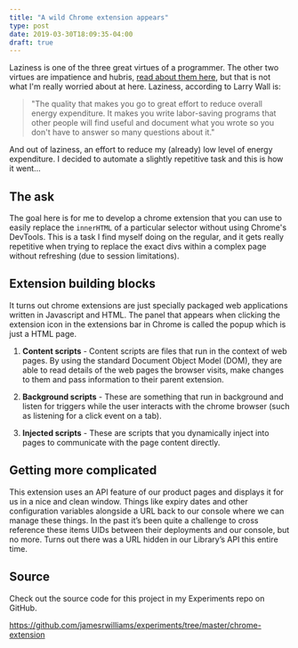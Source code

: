 ```yaml
---
title: "A wild Chrome extension appears"
type: post
date: 2019-03-30T18:09:35-04:00
draft: true
---
```


Laziness is one of the three great virtues of a programmer. The other two virtues are impatience and hubris, [read about them here](http://threevirtues.com/), but that is not what I'm really worried about at here. Laziness, according to Larry Wall is: 

> "The quality that makes you go to great effort to reduce overall energy expenditure. It makes you write labor-saving programs that other people will find useful and document what you wrote so you don't have to answer so many questions about it."

And out of laziness, an effort to reduce my (already) low level of energy expenditure. I decided to automate a slightly repetitive task and this is how it went... 

## The ask

The goal here is for me to develop a chrome extension that you can use to easily replace the `innerHTML` of a particular selector without using Chrome's DevTools. This is a task I find myself doing on the regular, and it gets really repetitive when trying to replace the exact divs within a complex page without refreshing (due to session limitations).

## Extension building blocks

It turns out chrome extensions are just specially packaged web applications written in Javascript and HTML. The panel that appears when clicking the extension icon in the extensions bar in Chrome is called the popup which is just a HTML page.
 
1. **Content scripts** - Content scripts are files that run in the context of web pages. By using the standard Document Object Model (DOM), they are able to read details of the web pages the browser visits, make changes to them and pass information to their parent extension.

2. **Background scripts** - These are something that run in background and listen for triggers while the user interacts with the chrome browser (such as listening for a click event on a tab).
3. **Injected scripts** - These are scripts that you dynamically inject into pages to communicate with the page content directly.

## Getting more complicated

This extension uses an API feature of our product pages and displays it for us in a nice and clean window. Things like expiry dates and other configuration variables alongside a URL back to our console where we can manage these things. In the past it’s been quite a challenge to cross reference these items UIDs between their deployments and our console, but no more. Turns out there was a URL hidden in our Library’s API this entire time.

## Source

Check out the source code for this project in my Experiments repo on GitHub.

https://github.com/jamesrwilliams/experiments/tree/master/chrome-extension

